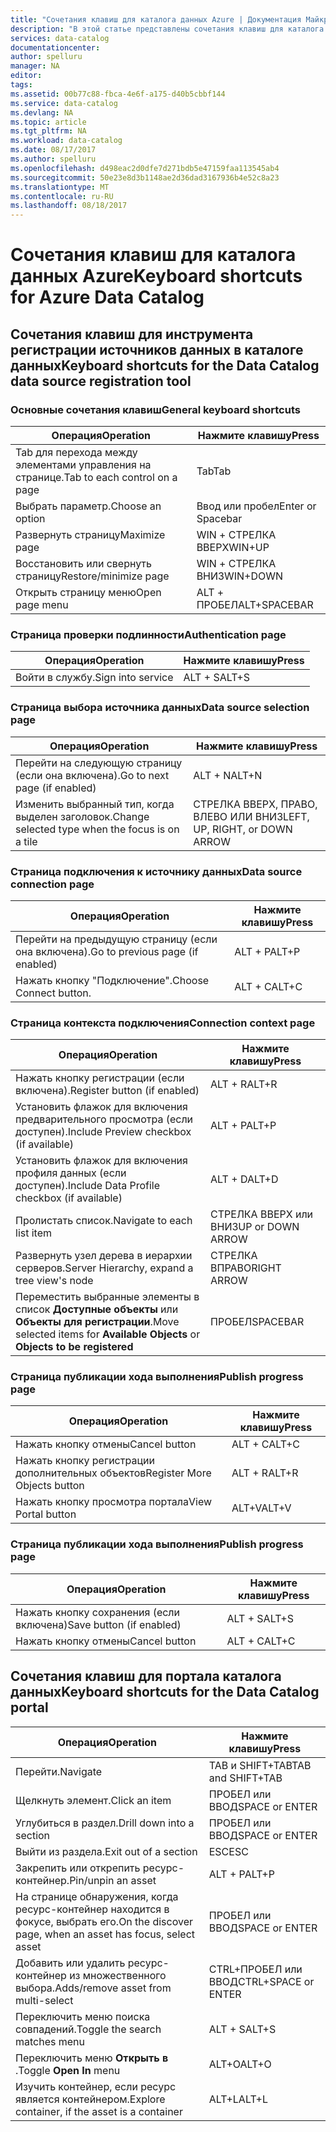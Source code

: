 ```yaml
---
title: "Сочетания клавиш для каталога данных Azure | Документация Майкрософт"
description: "В этой статье представлены сочетания клавиш для каталога данных Azure."
services: data-catalog
documentationcenter: 
author: spelluru
manager: NA
editor: 
tags: 
ms.assetid: 00b77c88-fbca-4e6f-a175-d40b5cbbf144
ms.service: data-catalog
ms.devlang: NA
ms.topic: article
ms.tgt_pltfrm: NA
ms.workload: data-catalog
ms.date: 08/17/2017
ms.author: spelluru
ms.openlocfilehash: d498eac2d0dfe7d271bdb5e47159faa113545ab4
ms.sourcegitcommit: 50e23e8d3b1148ae2d36dad3167936b4e52c8a23
ms.translationtype: MT
ms.contentlocale: ru-RU
ms.lasthandoff: 08/18/2017
---
```

# <a name="keyboard-shortcuts-for-azure-data-catalog"></a><span data-ttu-id="18781-103">Сочетания клавиш для каталога данных Azure</span><span class="sxs-lookup"><span data-stu-id="18781-103">Keyboard shortcuts for Azure Data Catalog</span></span>
## <a name="keyboard-shortcuts-for-the-data-catalog-data-source-registration-tool"></a><span data-ttu-id="18781-104">Сочетания клавиш для инструмента регистрации источников данных в каталоге данных</span><span class="sxs-lookup"><span data-stu-id="18781-104">Keyboard shortcuts for the Data Catalog data source registration tool</span></span>
### <a name="general-keyboard-shortcuts"></a><span data-ttu-id="18781-105">Основные сочетания клавиш</span><span class="sxs-lookup"><span data-stu-id="18781-105">General keyboard shortcuts</span></span>
| <span data-ttu-id="18781-106">Операция</span><span class="sxs-lookup"><span data-stu-id="18781-106">Operation</span></span> | <span data-ttu-id="18781-107">Нажмите клавишу</span><span class="sxs-lookup"><span data-stu-id="18781-107">Press</span></span> |
| --- | --- |
| <span data-ttu-id="18781-108">Tab для перехода между элементами управления на странице.</span><span class="sxs-lookup"><span data-stu-id="18781-108">Tab to each control on a page</span></span> |<span data-ttu-id="18781-109">Tab</span><span class="sxs-lookup"><span data-stu-id="18781-109">Tab</span></span> |
| <span data-ttu-id="18781-110">Выбрать параметр.</span><span class="sxs-lookup"><span data-stu-id="18781-110">Choose an option</span></span> |<span data-ttu-id="18781-111">Ввод или пробел</span><span class="sxs-lookup"><span data-stu-id="18781-111">Enter or Spacebar</span></span> |
| <span data-ttu-id="18781-112">Развернуть страницу</span><span class="sxs-lookup"><span data-stu-id="18781-112">Maximize page</span></span> |<span data-ttu-id="18781-113">WIN + СТРЕЛКА ВВЕРХ</span><span class="sxs-lookup"><span data-stu-id="18781-113">WIN+UP</span></span> |
| <span data-ttu-id="18781-114">Восстановить или свернуть страницу</span><span class="sxs-lookup"><span data-stu-id="18781-114">Restore/minimize page</span></span> |<span data-ttu-id="18781-115">WIN + СТРЕЛКА ВНИЗ</span><span class="sxs-lookup"><span data-stu-id="18781-115">WIN+DOWN</span></span> |
| <span data-ttu-id="18781-116">Открыть страницу меню</span><span class="sxs-lookup"><span data-stu-id="18781-116">Open page menu</span></span> |<span data-ttu-id="18781-117">ALT + ПРОБЕЛ</span><span class="sxs-lookup"><span data-stu-id="18781-117">ALT+SPACEBAR</span></span> |

### <a name="authentication-page"></a><span data-ttu-id="18781-118">Страница проверки подлинности</span><span class="sxs-lookup"><span data-stu-id="18781-118">Authentication page</span></span>
| <span data-ttu-id="18781-119">Операция</span><span class="sxs-lookup"><span data-stu-id="18781-119">Operation</span></span> | <span data-ttu-id="18781-120">Нажмите клавишу</span><span class="sxs-lookup"><span data-stu-id="18781-120">Press</span></span> |
| --- | --- |
| <span data-ttu-id="18781-121">Войти в службу.</span><span class="sxs-lookup"><span data-stu-id="18781-121">Sign into service</span></span> |<span data-ttu-id="18781-122">ALT + S</span><span class="sxs-lookup"><span data-stu-id="18781-122">ALT+S</span></span> |

### <a name="data-source-selection-page"></a><span data-ttu-id="18781-123">Страница выбора источника данных</span><span class="sxs-lookup"><span data-stu-id="18781-123">Data source selection page</span></span>
| <span data-ttu-id="18781-124">Операция</span><span class="sxs-lookup"><span data-stu-id="18781-124">Operation</span></span> | <span data-ttu-id="18781-125">Нажмите клавишу</span><span class="sxs-lookup"><span data-stu-id="18781-125">Press</span></span> |
| --- | --- |
| <span data-ttu-id="18781-126">Перейти на следующую страницу (если она включена).</span><span class="sxs-lookup"><span data-stu-id="18781-126">Go to next page (if enabled)</span></span> |<span data-ttu-id="18781-127">ALT + N</span><span class="sxs-lookup"><span data-stu-id="18781-127">ALT+N</span></span> |
| <span data-ttu-id="18781-128">Изменить выбранный тип, когда выделен заголовок.</span><span class="sxs-lookup"><span data-stu-id="18781-128">Change selected type when the focus is on a tile</span></span> |<span data-ttu-id="18781-129">СТРЕЛКА ВВЕРХ, ПРАВО, ВЛЕВО ИЛИ ВНИЗ</span><span class="sxs-lookup"><span data-stu-id="18781-129">LEFT, UP, RIGHT, or DOWN ARROW</span></span> |

### <a name="data-source-connection-page"></a><span data-ttu-id="18781-130">Страница подключения к источнику данных</span><span class="sxs-lookup"><span data-stu-id="18781-130">Data source connection page</span></span>
| <span data-ttu-id="18781-131">Операция</span><span class="sxs-lookup"><span data-stu-id="18781-131">Operation</span></span> | <span data-ttu-id="18781-132">Нажмите клавишу</span><span class="sxs-lookup"><span data-stu-id="18781-132">Press</span></span> |
| --- | --- |
| <span data-ttu-id="18781-133">Перейти на предыдущую страницу (если она включена).</span><span class="sxs-lookup"><span data-stu-id="18781-133">Go to previous page (if enabled)</span></span> |<span data-ttu-id="18781-134">ALT + P</span><span class="sxs-lookup"><span data-stu-id="18781-134">ALT+P</span></span> |
| <span data-ttu-id="18781-135">Нажать кнопку "Подключение".</span><span class="sxs-lookup"><span data-stu-id="18781-135">Choose Connect button.</span></span> |<span data-ttu-id="18781-136">ALT + C</span><span class="sxs-lookup"><span data-stu-id="18781-136">ALT+C</span></span> |

### <a name="connection-context-page"></a><span data-ttu-id="18781-137">Страница контекста подключения</span><span class="sxs-lookup"><span data-stu-id="18781-137">Connection context page</span></span>
| <span data-ttu-id="18781-138">Операция</span><span class="sxs-lookup"><span data-stu-id="18781-138">Operation</span></span> | <span data-ttu-id="18781-139">Нажмите клавишу</span><span class="sxs-lookup"><span data-stu-id="18781-139">Press</span></span> |
| --- | --- |
| <span data-ttu-id="18781-140">Нажать кнопку регистрации (если включена).</span><span class="sxs-lookup"><span data-stu-id="18781-140">Register button (if enabled)</span></span> |<span data-ttu-id="18781-141">ALT + R</span><span class="sxs-lookup"><span data-stu-id="18781-141">ALT+R</span></span> |
| <span data-ttu-id="18781-142">Установить флажок для включения предварительного просмотра (если доступен).</span><span class="sxs-lookup"><span data-stu-id="18781-142">Include Preview checkbox (if available)</span></span> |<span data-ttu-id="18781-143">ALT + P</span><span class="sxs-lookup"><span data-stu-id="18781-143">ALT+P</span></span> |
| <span data-ttu-id="18781-144">Установить флажок для включения профиля данных (если доступен).</span><span class="sxs-lookup"><span data-stu-id="18781-144">Include Data Profile checkbox (if available)</span></span> |<span data-ttu-id="18781-145">ALT + D</span><span class="sxs-lookup"><span data-stu-id="18781-145">ALT+D</span></span> |
| <span data-ttu-id="18781-146">Пролистать список.</span><span class="sxs-lookup"><span data-stu-id="18781-146">Navigate to each list item</span></span> |<span data-ttu-id="18781-147">СТРЕЛКА ВВЕРХ или ВНИЗ</span><span class="sxs-lookup"><span data-stu-id="18781-147">UP or DOWN ARROW</span></span> |
| <span data-ttu-id="18781-148">Развернуть узел дерева в иерархии серверов.</span><span class="sxs-lookup"><span data-stu-id="18781-148">Server Hierarchy, expand a tree view's node</span></span> |<span data-ttu-id="18781-149">СТРЕЛКА ВПРАВО</span><span class="sxs-lookup"><span data-stu-id="18781-149">RIGHT ARROW</span></span> |
| <span data-ttu-id="18781-150">Переместить выбранные элементы в список **Доступные объекты** или **Объекты для регистрации**.</span><span class="sxs-lookup"><span data-stu-id="18781-150">Move selected items for **Available Objects** or **Objects to be registered**</span></span> |<span data-ttu-id="18781-151">ПРОБЕЛ</span><span class="sxs-lookup"><span data-stu-id="18781-151">SPACEBAR</span></span> |

### <a name="publish-progress-page"></a><span data-ttu-id="18781-152">Страница публикации хода выполнения</span><span class="sxs-lookup"><span data-stu-id="18781-152">Publish progress page</span></span>
| <span data-ttu-id="18781-153">Операция</span><span class="sxs-lookup"><span data-stu-id="18781-153">Operation</span></span> | <span data-ttu-id="18781-154">Нажмите клавишу</span><span class="sxs-lookup"><span data-stu-id="18781-154">Press</span></span> |
| --- | --- |
| <span data-ttu-id="18781-155">Нажать кнопку отмены</span><span class="sxs-lookup"><span data-stu-id="18781-155">Cancel button</span></span> |<span data-ttu-id="18781-156">ALT + C</span><span class="sxs-lookup"><span data-stu-id="18781-156">ALT+C</span></span> |
| <span data-ttu-id="18781-157">Нажать кнопку регистрации дополнительных объектов</span><span class="sxs-lookup"><span data-stu-id="18781-157">Register More Objects button</span></span> |<span data-ttu-id="18781-158">ALT + R</span><span class="sxs-lookup"><span data-stu-id="18781-158">ALT+R</span></span> |
| <span data-ttu-id="18781-159">Нажать кнопку просмотра портала</span><span class="sxs-lookup"><span data-stu-id="18781-159">View Portal button</span></span> |<span data-ttu-id="18781-160">ALT+V</span><span class="sxs-lookup"><span data-stu-id="18781-160">ALT+V</span></span> |

### <a name="publish-progress-page"></a><span data-ttu-id="18781-161">Страница публикации хода выполнения</span><span class="sxs-lookup"><span data-stu-id="18781-161">Publish progress page</span></span>
| <span data-ttu-id="18781-162">Операция</span><span class="sxs-lookup"><span data-stu-id="18781-162">Operation</span></span> | <span data-ttu-id="18781-163">Нажмите клавишу</span><span class="sxs-lookup"><span data-stu-id="18781-163">Press</span></span> |
| --- | --- |
| <span data-ttu-id="18781-164">Нажать кнопку сохранения (если включена)</span><span class="sxs-lookup"><span data-stu-id="18781-164">Save button (if enabled)</span></span> |<span data-ttu-id="18781-165">ALT + S</span><span class="sxs-lookup"><span data-stu-id="18781-165">ALT+S</span></span> |
| <span data-ttu-id="18781-166">Нажать кнопку отмены</span><span class="sxs-lookup"><span data-stu-id="18781-166">Cancel button</span></span> |<span data-ttu-id="18781-167">ALT + C</span><span class="sxs-lookup"><span data-stu-id="18781-167">ALT+C</span></span> |

## <a name="keyboard-shortcuts-for-the-data-catalog-portal"></a><span data-ttu-id="18781-168">Сочетания клавиш для портала каталога данных</span><span class="sxs-lookup"><span data-stu-id="18781-168">Keyboard shortcuts for the Data Catalog portal</span></span>
| <span data-ttu-id="18781-169">Операция</span><span class="sxs-lookup"><span data-stu-id="18781-169">Operation</span></span> | <span data-ttu-id="18781-170">Нажмите клавишу</span><span class="sxs-lookup"><span data-stu-id="18781-170">Press</span></span> |
| --- | --- |
| <span data-ttu-id="18781-171">Перейти.</span><span class="sxs-lookup"><span data-stu-id="18781-171">Navigate</span></span> |<span data-ttu-id="18781-172">TAB и SHIFT+TAB</span><span class="sxs-lookup"><span data-stu-id="18781-172">TAB and SHIFT+TAB</span></span> |
| <span data-ttu-id="18781-173">Щелкнуть элемент.</span><span class="sxs-lookup"><span data-stu-id="18781-173">Click an item</span></span> |<span data-ttu-id="18781-174">ПРОБЕЛ или ВВОД</span><span class="sxs-lookup"><span data-stu-id="18781-174">SPACE or ENTER</span></span> |
| <span data-ttu-id="18781-175">Углубиться в раздел.</span><span class="sxs-lookup"><span data-stu-id="18781-175">Drill down into a section</span></span> |<span data-ttu-id="18781-176">ПРОБЕЛ или ВВОД</span><span class="sxs-lookup"><span data-stu-id="18781-176">SPACE or ENTER</span></span> |
| <span data-ttu-id="18781-177">Выйти из раздела.</span><span class="sxs-lookup"><span data-stu-id="18781-177">Exit out of a section</span></span> |<span data-ttu-id="18781-178">ESC</span><span class="sxs-lookup"><span data-stu-id="18781-178">ESC</span></span> |
| <span data-ttu-id="18781-179">Закрепить или открепить ресурс-контейнер.</span><span class="sxs-lookup"><span data-stu-id="18781-179">Pin/unpin an asset</span></span> |<span data-ttu-id="18781-180">ALT + P</span><span class="sxs-lookup"><span data-stu-id="18781-180">ALT+P</span></span> |
| <span data-ttu-id="18781-181">На странице обнаружения, когда ресурс-контейнер находится в фокусе, выбрать его.</span><span class="sxs-lookup"><span data-stu-id="18781-181">On the discover page, when an asset has focus, select asset</span></span> |<span data-ttu-id="18781-182">ПРОБЕЛ или ВВОД</span><span class="sxs-lookup"><span data-stu-id="18781-182">SPACE or ENTER</span></span> |
| <span data-ttu-id="18781-183">Добавить или удалить ресурс-контейнер из множественного выбора.</span><span class="sxs-lookup"><span data-stu-id="18781-183">Adds/remove asset from multi-select</span></span> |<span data-ttu-id="18781-184">CTRL+ПРОБЕЛ или ВВОД</span><span class="sxs-lookup"><span data-stu-id="18781-184">CTRL+SPACE or ENTER</span></span> |
| <span data-ttu-id="18781-185">Переключить меню поиска совпадений.</span><span class="sxs-lookup"><span data-stu-id="18781-185">Toggle the search matches menu</span></span> |<span data-ttu-id="18781-186">ALT + S</span><span class="sxs-lookup"><span data-stu-id="18781-186">ALT+S</span></span> |
| <span data-ttu-id="18781-187">Переключить меню **Открыть в** .</span><span class="sxs-lookup"><span data-stu-id="18781-187">Toggle **Open In** menu</span></span> |<span data-ttu-id="18781-188">ALT+O</span><span class="sxs-lookup"><span data-stu-id="18781-188">ALT+O</span></span> |
| <span data-ttu-id="18781-189">Изучить контейнер, если ресурс является контейнером.</span><span class="sxs-lookup"><span data-stu-id="18781-189">Explore container, if the asset is a container</span></span> |<span data-ttu-id="18781-190">ALT+L</span><span class="sxs-lookup"><span data-stu-id="18781-190">ALT+L</span></span> |

